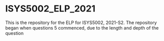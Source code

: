 # ISYS5002_ELP_2021
This is the repository for the ELP for ISYS5002, 2021-S2.
The repository began when questions 5 commenced, due to the length and depth of the question
